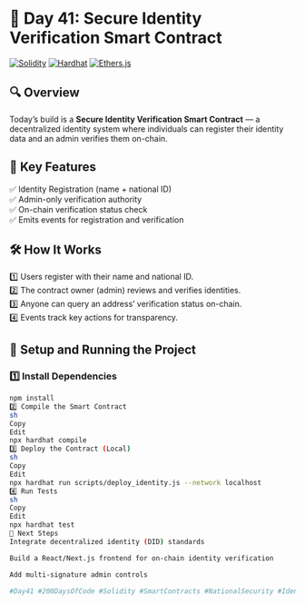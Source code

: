 # 📅 Day 41: Secure Identity Verification Smart Contract

[![Solidity](https://img.shields.io/badge/Solidity-0.8.20-blue.svg)](https://soliditylang.org)
[![Hardhat](https://img.shields.io/badge/Hardhat-2.20.0-yellow.svg)](https://hardhat.org)
[![Ethers.js](https://img.shields.io/badge/Ethers.js-6.8.1-green.svg)](https://docs.ethers.org/v6/)

## 🔍 Overview
Today’s build is a **Secure Identity Verification Smart Contract** — a decentralized identity system where individuals can register their identity data and an admin verifies them on-chain.

## 📜 Key Features
✅ Identity Registration (name + national ID)\
✅ Admin-only verification authority\
✅ On-chain verification status check\
✅ Emits events for registration and verification

## 🛠️ How It Works
1️⃣ Users register with their name and national ID.\
2️⃣ The contract owner (admin) reviews and verifies identities.\
3️⃣ Anyone can query an address’ verification status on-chain.\
4️⃣ Events track key actions for transparency.

## 🚀 Setup and Running the Project

### 1️⃣ Install Dependencies

```sh
npm install
2️⃣ Compile the Smart Contract
sh
Copy
Edit
npx hardhat compile
3️⃣ Deploy the Contract (Local)
sh
Copy
Edit
npx hardhat run scripts/deploy_identity.js --network localhost
4️⃣ Run Tests
sh
Copy
Edit
npx hardhat test
🔗 Next Steps
Integrate decentralized identity (DID) standards

Build a React/Next.js frontend for on-chain identity verification

Add multi-signature admin controls

#Day41 #200DaysOfCode #Solidity #SmartContracts #NationalSecurity #IdentityVerification #Web3 🚀